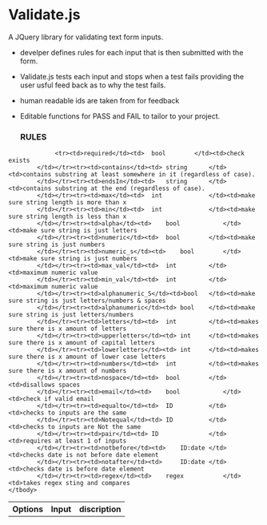 # Validate.js
A JQuery library for validating text form inputs.  

- develper defines rules for each input that is then submitted with the form. 
- Validate.js tests each input and stops when a test fails providing the user usful feed back as to why the test fails.
- human readable ids are taken from <label> for feedback 
- Editable functions for PASS and FAIL to tailor to your project.

	<H3>RULES</H3>


<table width="100%">
	<thead>
		<tr>
			<th>Options</th>
			<th>Input</th>
			<th>discription</th>
		</tr>
	</thead>
	<tbody>
		<tr>
			
				 <tr><td>required</td><td>	bool		</td><td>check exists	
			</td></tr><tr><td>contains</td><td>	string		</td><td>contains substring at least somewhere in it (regardless of case). 	
			</td></tr><tr><td>endsIn</td><td>	string		</td><td>contains substring at the end (regardless of case). 	
			</td></tr><tr><td>max</td><td>	int				</td><td>make sure string length is more than x	
			</td></tr><tr><td>min</td><td>	int				</td><td>make sure string length is less than x
			</td></tr><tr><td>alpha</td><td>	bool			</td><td>make sure string is just letters 
			</td></tr><tr><td>numeric</td><td>	bool		</td><td>make sure string is just numbers 
			</td></tr><tr><td>numeric_s</td><td>	bool		</td><td>make sure string is just numbers 
			</td></tr><tr><td>max_val</td><td>	int			</td><td>maximum numeric value
			</td></tr><tr><td>min_val</td><td>	int			</td><td>maximum numeric value
			</td></tr><tr><td>alphanumeric_S</td><td>bool	</td><td>make sure string is just letters/numbers & spaces
			</td></tr><tr><td>alphanumeric</td><td>	bool	</td><td>make sure string is just letters/numbers 
			</td></tr><tr><td>letters</td><td>	int			</td><td>makes sure there is x amount of letters
			</td></tr><tr><td>upperletters</td><td>	int		</td><td>makes sure there is x amount of capital letters
			</td></tr><tr><td>lowerletters</td><td>	int		</td><td>makes sure there is x amount of lower case letters
			</td></tr><tr><td>numbers</td><td>	int	     	</td><td>makes sure there is x amount of numbers
			</td></tr><tr><td>nospace</td><td>	bool	 	</td><td>disallows spaces 
			</td></tr><tr><td>email</td><td>	bool	 		</td><td>check if valid email
			</td></tr><tr><td>equalto</td><td>	ID 	 		</td><td>checks to inputs are the same
			</td></tr><tr><td>Notequal</td><td>	ID 	 		</td><td>checks to inputs are Not the same
			</td></tr><tr><td>pair</td><td>	ID				</td><td>requires at least 1 of inputs 
			</td></tr><tr><td>notbefore</td><td> 	ID:date	</td><td>checks date is not before date element		
			</td></tr><tr><td>notafter</td><td>  	ID:date	</td><td>checks date is before date element
			</td></tr><tr><td>regex</td><td>	regex	 		</td><td>takes regex sting and compares		
	</tbody>
</table>





